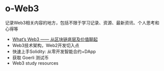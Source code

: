 # o-Web3
记录Web3相关内容的地方，包括不限于学习记录、资源、最新资讯、个人思考和心得等


* [What’s Web3 —— 从区块链底层及价值聊起](https://github.com/amandakelake/o-Web3/blob/main/content/what-is-web3.md)
* Web3技术架构，Web2开发切入点
* 快速上手Solidity: 从零开发智能合约+DApp
* 获取 Goerli 测试币
* Web3 study resources
